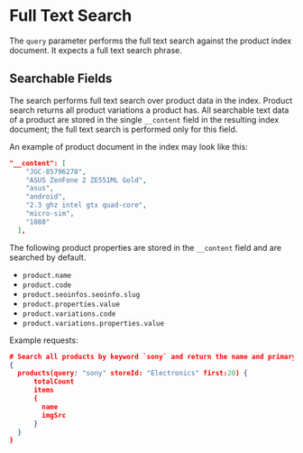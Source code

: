 # Full Text Search

The `query` parameter performs the full text search against the product index document. It expects a full text search phrase.

## Searchable Fields

The search performs full text search over product data in the index. Product search returns all product variations a product has.
All searchable text data of a product are stored in the single `__content` field in the resulting index document; the full text search is performed only for this field.

An example of product document in the index may look like this:

```json
"__content": [
    "JGC-85796278",
    "ASUS ZenFone 2 ZE551ML Gold",
    "asus",
    "android",
    "2.3 ghz intel gtx quad-core",
    "micro-sim",
    "1080"
  ],
```

The following product properties are stored in the `__content` field and are searched by default.

- `product.name`
- `product.code`
- `product.seoinfos.seoinfo.slug`
- `product.properties.value`
- `product.variations.code`
- `product.variations.properties.value`

Example requests:

```json
# Search all products by keyword `sony` and return the name and primary image URL for first 20 found products and total count
{
  products(query: "sony" storeId: "Electronics" first:20) {
      totalCount
      items
      {
        name
        imgSrc
      }
  }
}
```